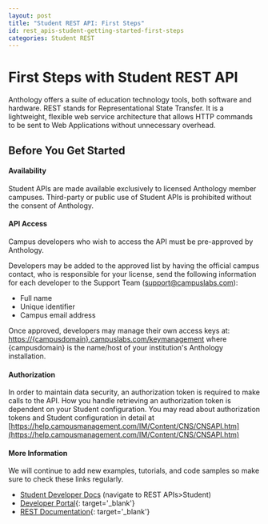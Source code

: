 ```yaml
---
layout: post
title: "Student REST API: First Steps"
id: rest_apis-student-getting-started-first-steps
categories: Student REST
---
```

# First Steps with Student REST API
Anthology offers a suite of education technology tools, both software and hardware. REST stands for Representational State Transfer. It is a lightweight, flexible web service architecture that allows HTTP commands to be sent to Web Applications without unnecessary overhead.

## Before You Get Started
#### Availability
Student APIs are made available exclusively to licensed Anthology member campuses. Third-party or public use of Student APIs is prohibited without the consent of Anthology.

#### API Access
Campus developers who wish to access the API must be pre-approved by Anthology.

Developers may be added to the approved list by having the official campus contact, who is responsible for your license, send the following information for each developer to the Support Team (support@campuslabs.com):

* Full name
* Unique identifier
* Campus email address

Once approved, developers may manage their own access keys at: [https://{campusdomain}.campuslabs.com/keymanagement](https://{campusdomain}.campuslabs.com/keymanagement) 
where {campusdomain} is the name/host of your institution's Anthology installation.

#### Authorization
In order to maintain data security, an authorization token is required to make calls to the API. How you handle retrieving an authorization token is dependent on your Student configuration. You may read about authorization tokens and Student configuration in detail at [https://help.campusmanagement.com/IM/Content/CNS/CNSAPI.htm](https://help.campusmanagement.com/IM/Content/CNS/CNSAPI.htm)



#### More Information
We will continue to add new examples, tutorials, and code samples so make sure to check these links regularly.

- [Student Developer Docs](https://docs.anthology.com) (navigate to REST APIs>Student)
- [Developer Portal](https://developer.anthology.com/){: target='\_blank'}
- [REST Documentation](https://developer.anthology.com/portal/displayApi){: target='\_blank'}
